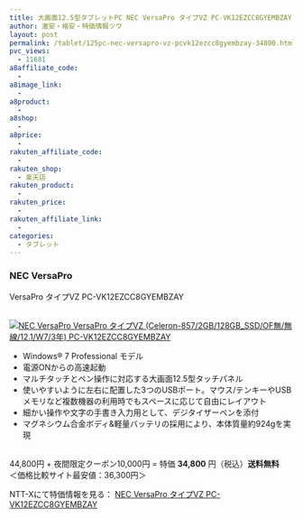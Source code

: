 ```yaml
---
title: 大画面12.5型タブレットPC NEC VersaPro タイプVZ PC-VK12EZCC8GYEMBZAY 特価34,800円！送料無料！
author: 激安・格安・特価情報ツウ
layout: post
permalink: /tablet/125pc-nec-versapro-vz-pcvk12ezcc8gyembzay-34800.html
pvc_views:
  - 11681
a8affiliate_code:
  - 
a8image_link:
  - 
a8product:
  - 
a8shop:
  - 
a8price:
  - 
rakuten_affiliate_code:
  - 
rakuten_shop:
  - 楽天店
rakuten_product:
  - 
rakuten_price:
  - 
rakuten_affiliate_link:
  - 
categories:
  - タブレット
---
```

### NEC VersaPro  
VersaPro タイプVZ PC-VK12EZCC8GYEMBZAY

<div class="img-bg2 img_L">
  <a href="http://px.a8.net/svt/ejp?a8mat=ZYP6S+8IMA3E+S1Q+BWGDT&#038;a8ejpredirect=http://nttxstore.jp/_II_K114624124" target="_blank"><br /> <img border="0" alt="NEC VersaPro VersaPro タイプVZ (Celeron-857/2GB/128GB_SSD/OF無/無線/12.1/W7/3年) PC-VK12EZCC8GYEMBZAY" src="http://i0.wp.com/image.nttxstore.jp/l2_images/K/K1/K114624124.jpg?w=120" data-recalc-dims="1" /></a>
</div>

<!--more-->

  * Windows® 7 Professional モデル
  * 電源ONからの高速起動
  * マルチタッチとペン操作に対応する大画面12.5型タッチパネル
  * 使いやすいように左右に配置した3つのUSBポート。マウス/テンキーやUSBメモリなど複数機器の利用時でもスペースに応じて自由にレイアウト
  * 細かい操作や文字の手書き入力用として、デジタイザーペンを添付
  * マグネシウム合金ボディ&#038;軽量バッテリの採用により、本体質量約924gを実現

<br clear="all" />44,800円 + 夜間限定クーポン10,000円 = 特価 <span class="tokka-price"><strong>34,800</strong></span> 円（税込）**送料無料**  
＜価格比較サイト最安値：36,300円＞  
  
NTT-Xにて特価情報を見る： <span class="fs150p"><a href="http://px.a8.net/svt/ejp?a8mat=ZYP6S+8IMA3E+S1Q+BWGDT&#038;a8ejpredirect=http://nttxstore.jp/_II_K114624124" target="_blank">NEC VersaPro タイプVZ PC-VK12EZCC8GYEMBZAY</a></span>